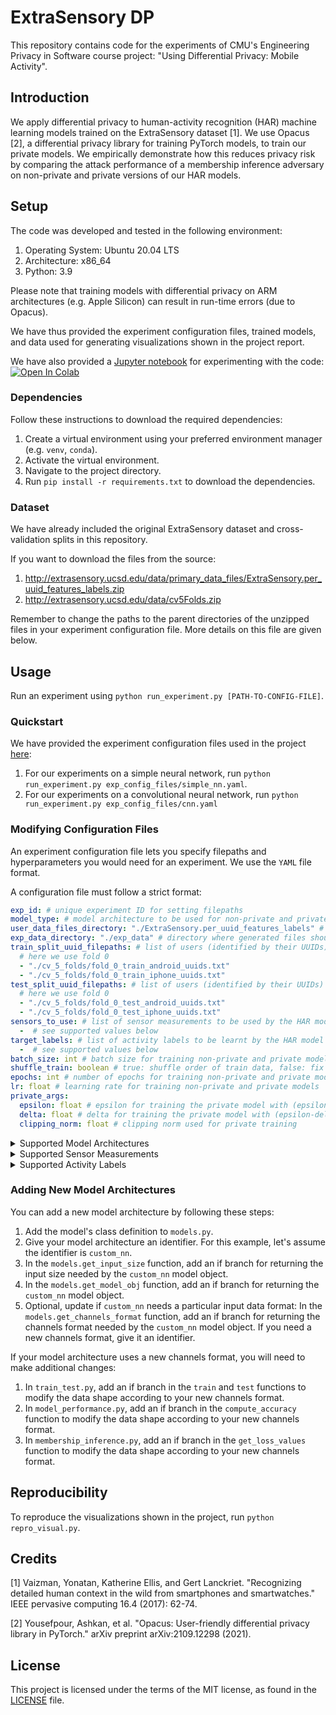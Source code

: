 # ExtraSensory DP

This repository contains code for the experiments of CMU's Engineering Privacy in Software course project: "Using Differential Privacy: Mobile Activity".

## Introduction

We apply differential privacy to human-activity recognition (HAR) machine learning models trained on the ExtraSensory dataset [1]. We use Opacus [2], a differential privacy library for training PyTorch models, to train our private models. We empirically demonstrate how this reduces privacy risk by comparing the attack performance of a membership inference adversary on non-private and private versions of our HAR models.

## Setup

The code was developed and tested in the following environment:

1. Operating System: Ubuntu 20.04 LTS
1. Architecture: x86_64
1. Python: 3.9

Please note that training models with differential privacy on ARM architectures (e.g. Apple Silicon) can result in run-time errors (due to Opacus).

We have thus provided the experiment configuration files, trained models, and data used for generating visualizations shown in the project report. 

We have also provided a [Jupyter notebook](https://github.com/jatanloya/extrasensory-dp/blob/main/extrasensorypytorch.ipynb) for experimenting with the code:
<a target="_blank" href="https://colab.research.google.com/github/jatanloya/extrasensory-dp/blob/main/extrasensorypytorch.ipynb">
  <img src="https://colab.research.google.com/assets/colab-badge.svg" alt="Open In Colab"/>
</a>

### Dependencies

Follow these instructions to download the required dependencies:

1. Create a virtual environment using your preferred environment manager (e.g. `venv`, `conda`).
1. Activate the virtual environment.
1. Navigate to the project directory.
1. Run `pip install -r requirements.txt` to download the dependencies.

### Dataset

We have already included the original ExtraSensory dataset and cross-validation splits in this repository.

If you want to download the files from the source:

1. http://extrasensory.ucsd.edu/data/primary_data_files/ExtraSensory.per_uuid_features_labels.zip
1. http://extrasensory.ucsd.edu/data/cv5Folds.zip

Remember to change the paths to the parent directories of the unzipped files in your experiment configuration file. More details on this file are given below.

## Usage

Run an experiment using `python run_experiment.py [PATH-TO-CONFIG-FILE]`.

### Quickstart

We have provided the experiment configuration files used in the project [here](https://github.com/jatanloya/extrasensory-dp/tree/main/exp_config_files):

1. For our experiments on a simple neural network, run `python run_experiment.py exp_config_files/simple_nn.yaml`.
1. For our experiments on a convolutional neural network, run `python run_experiment.py exp_config_files/cnn.yaml`

### Modifying Configuration Files

An experiment configuration file lets you specify filepaths and hyperparameters you would need for an experiment. We use the `YAML` file format.

A configuration file must follow a strict format:

```yaml
exp_id: # unique experiment ID for setting filepaths
model_type: # model architecture to be used for non-private and private models, see supported values below
user_data_files_directory: "./ExtraSensory.per_uuid_features_labels" # directory where user data files are stored, change to desired path
exp_data_directory: "./exp_data" # directory where generated files should be stored, change to desired path
train_split_uuid_filepaths: # list of users (identified by their UUIDs) to be included in the train data
  # here we use fold 0
  - "./cv_5_folds/fold_0_train_android_uuids.txt"
  - "./cv_5_folds/fold_0_train_iphone_uuids.txt"
test_split_uuid_filepaths: # list of users (identified by their UUIDs) to be included in the test data
  # here we use fold 0
  - "./cv_5_folds/fold_0_test_android_uuids.txt"
  - "./cv_5_folds/fold_0_test_iphone_uuids.txt"
sensors_to_use: # list of sensor measurements to be used by the HAR model
  -  # see supported values below
target_labels: # list of activity labels to be learnt by the HAR model
  -  # see supported values below
batch_size: int # batch size for training non-private and private models
shuffle_train: boolean # true: shuffle order of train data, false: fix order of train data
epochs: int # number of epochs for training non-private and private models
lr: float # learning rate for training non-private and private models
private_args:
  epsilon: float # epsilon for training the private model with (epsilon-delta)-differential privacy
  delta: float # delta for training the private model with (epsilon-delta)-differential privacy
  clipping_norm: float # clipping norm used for private training
```

<details>
<summary>Supported Model Architectures</summary>

```
simple_nn
cnn
```

</details>

<details>
<summary>Supported Sensor Measurements</summary>

```
Acc
Gyro
Magnet
WAcc
Compass
Loc
Aud
AP
PS
LF
```

</details>

<details>
<summary>Supported Activity Labels</summary>

```
PHONE_ON_TABLE
SITTING
OR_indoors
LOC_home
LYING_DOWN
TALKING
SLEEPING
LOC_main_workplace
PHONE_IN_POCKET
EATING
WATCHING_TV
SURFING_THE_INTERNET
OR_standing
FIX_walking
OR_outside
WITH_FRIENDS
PHONE_IN_HAND
COMPUTER_WORK
WITH_CO-WORKERS
DRESSING
COOKING
WASHING_DISHES
ON_A_BUS
GROOMING
DRIVE_-_I_M_THE_DRIVER
TOILET
AT_SCHOOL
IN_A_CAR
DRINKING__ALCOHOL_
IN_A_MEETING
DRIVE_-_I_M_A_PASSENGER
BATHING_-_SHOWER
STROLLING
SINGING
SHOPPING
FIX_restaurant
DOING_LAUNDRY
FIX_running
OR_exercise
STAIRS_-_GOING_UP
STAIRS_-_GOING_DOWN
BICYCLING
LAB_WORK
IN_CLASS
CLEANING
AT_A_PARTY
AT_A_BAR
LOC_beach
AT_THE_GYM
ELEVATOR
PHONE_IN_BAG
```

</details>

### Adding New Model Architectures

You can add a new model architecture by following these steps:

1. Add the model's class definition to `models.py`.
1. Give your model architecture an identifier. For this example, let's assume the identifier is `custom_nn`.
1. In the `models.get_input_size` function, add an if branch for returning the input size needed by the `custom_nn` model object.
1. In the `models.get_model_obj` function, add an if branch for returning the `custom_nn` model object.
1. Optional, update if `custom_nn` needs a particular input data format: In the `models.get_channels_format` function, add an if branch for returning the channels format needed by the `custom_nn` model object. If you need a new channels format, give it an identifier.

If your model architecture uses a new channels format, you will need to make additional changes:

1. In `train_test.py`, add an if branch in the `train` and `test` functions to modify the data shape according to your new channels format.
1. In `model_performance.py`, add an if branch in the `compute_accuracy` function to modify the data shape according to your new channels format.
1. In `membership_inference.py`, add an if branch in the `get_loss_values` function to modify the data shape according to your new channels format.

## Reproducibility

To reproduce the visualizations shown in the project, run `python repro_visual.py`.

## Credits

[1] Vaizman, Yonatan, Katherine Ellis, and Gert Lanckriet. "Recognizing detailed human context in the wild from smartphones and smartwatches." IEEE pervasive computing 16.4 (2017): 62-74.

[2] Yousefpour, Ashkan, et al. "Opacus: User-friendly differential privacy library in PyTorch." arXiv preprint arXiv:2109.12298 (2021).

## License

This project is licensed under the terms of the MIT license, as found in the [LICENSE](https://github.com/jatanloya/extrasensory-dp/blob/main/LICENSE) file.
